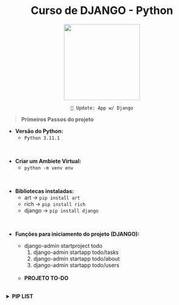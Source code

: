 <div align="center">

# Curso de DJANGO - Python

</div>

<div align="center">

<img height="200" src="https://cdn.jsdelivr.net/gh/devicons/devicon/icons/django/django-plain-wordmark.svg" />

`🐍 Update: App w/ Django`

</div>

> **Primeiros Passos do projeto**
* **Versão do Python:**
    * `Python 3.11.1`

<br>

* **Criar um Ambiete Virtual:**
    * `python -m venv env`

<br>

* **Bibliotecas instaladas:**
    * art -> `pip install art`
    * rich -> `pip install rich`
    * django -> `pip install django`

<br>

* **Funções para iniciamento do projeto (DJANGO):**
    * django-admin startproject todo
        1. django-admin startapp todo/tasks
        2. django-admin startapp todo/about
        3. django-admin startapp todo/users
    
    <br>
    
    * **PROJETO TO-DO**
<br>

<details>

<summary><b>PIP LIST</b></summary>

```py

Package        Version
-------------- -------
art            5.8
asgiref        3.6.0
Django         4.1.6
markdown-it-py 2.1.0
mdurl          0.1.2
pip            23.0
Pygments       2.14.0
rich           13.3.1
setuptools     65.5.0
sqlparse       0.4.3
tzdata         2022.7
```
</details>